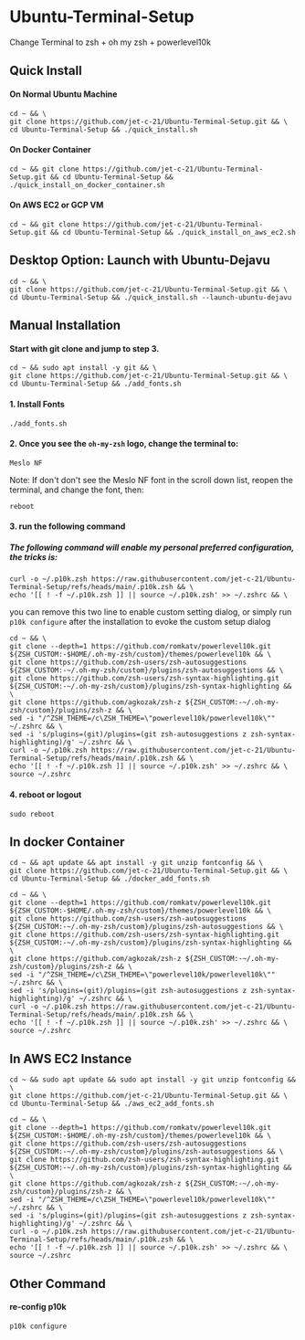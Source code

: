 # Ubuntu-Terminal-Setup

Change Terminal to zsh + oh my zsh + powerlevel10k

## Quick Install

#### On Normal Ubuntu Machine

```shell
cd ~ && \
git clone https://github.com/jet-c-21/Ubuntu-Terminal-Setup.git && \
cd Ubuntu-Terminal-Setup && ./quick_install.sh
```

#### On Docker Container

```shell
cd ~ && git clone https://github.com/jet-c-21/Ubuntu-Terminal-Setup.git && cd Ubuntu-Terminal-Setup && ./quick_install_on_docker_container.sh
```

#### On AWS EC2 or GCP VM

```shell
cd ~ && git clone https://github.com/jet-c-21/Ubuntu-Terminal-Setup.git && cd Ubuntu-Terminal-Setup && ./quick_install_on_aws_ec2.sh
```

## Desktop Option: Launch with Ubuntu-Dejavu
```shell
cd ~ && \
git clone https://github.com/jet-c-21/Ubuntu-Terminal-Setup.git && \
cd Ubuntu-Terminal-Setup && ./quick_install.sh --launch-ubuntu-dejavu
```

## Manual Installation

#### Start with git clone and jump to step 3.

```shell
cd ~ && sudo apt install -y git && \
git clone https://github.com/jet-c-21/Ubuntu-Terminal-Setup.git && \
cd Ubuntu-Terminal-Setup && ./add_fonts.sh 
```

#### 1. Install Fonts

```shell
./add_fonts.sh
```

#### 2. Once you see the ```oh-my-zsh``` logo, change the terminal to:

```shell
Meslo NF
```

Note: If don't don't see the Meslo NF font in the scroll down list, reopen the terminal, and change the font, then:

```
reboot
```

#### 3. run the following command

##### The following command will enable my personal preferred configuration, the tricks is:

```shell
curl -o ~/.p10k.zsh https://raw.githubusercontent.com/jet-c-21/Ubuntu-Terminal-Setup/refs/heads/main/.p10k.zsh && \
echo '[[ ! -f ~/.p10k.zsh ]] || source ~/.p10k.zsh' >> ~/.zshrc && \
```

you can remove this two line to enable custom setting dialog, or simply run `p10k configure` after the installation to
evoke the custom setup dialog

```shell
cd ~ && \
git clone --depth=1 https://github.com/romkatv/powerlevel10k.git ${ZSH_CUSTOM:-$HOME/.oh-my-zsh/custom}/themes/powerlevel10k && \
git clone https://github.com/zsh-users/zsh-autosuggestions ${ZSH_CUSTOM:-~/.oh-my-zsh/custom}/plugins/zsh-autosuggestions && \
git clone https://github.com/zsh-users/zsh-syntax-highlighting.git ${ZSH_CUSTOM:-~/.oh-my-zsh/custom}/plugins/zsh-syntax-highlighting && \
git clone https://github.com/agkozak/zsh-z ${ZSH_CUSTOM:-~/.oh-my-zsh/custom}/plugins/zsh-z && \
sed -i "/^ZSH_THEME=/c\ZSH_THEME=\"powerlevel10k/powerlevel10k\"" ~/.zshrc && \
sed -i 's/plugins=(git)/plugins=(git zsh-autosuggestions z zsh-syntax-highlighting)/g' ~/.zshrc && \
curl -o ~/.p10k.zsh https://raw.githubusercontent.com/jet-c-21/Ubuntu-Terminal-Setup/refs/heads/main/.p10k.zsh && \
echo '[[ ! -f ~/.p10k.zsh ]] || source ~/.p10k.zsh' >> ~/.zshrc && \
source ~/.zshrc
```

#### 4. reboot or logout

```shell
sudo reboot
```

## In docker Container

```shell
cd ~ && apt update && apt install -y git unzip fontconfig && \
git clone https://github.com/jet-c-21/Ubuntu-Terminal-Setup.git && \
cd Ubuntu-Terminal-Setup && ./docker_add_fonts.sh 
```

```shell
cd ~ && \
git clone --depth=1 https://github.com/romkatv/powerlevel10k.git ${ZSH_CUSTOM:-$HOME/.oh-my-zsh/custom}/themes/powerlevel10k && \
git clone https://github.com/zsh-users/zsh-autosuggestions ${ZSH_CUSTOM:-~/.oh-my-zsh/custom}/plugins/zsh-autosuggestions && \
git clone https://github.com/zsh-users/zsh-syntax-highlighting.git ${ZSH_CUSTOM:-~/.oh-my-zsh/custom}/plugins/zsh-syntax-highlighting && \
git clone https://github.com/agkozak/zsh-z ${ZSH_CUSTOM:-~/.oh-my-zsh/custom}/plugins/zsh-z && \
sed -i "/^ZSH_THEME=/c\ZSH_THEME=\"powerlevel10k/powerlevel10k\"" ~/.zshrc && \
sed -i 's/plugins=(git)/plugins=(git zsh-autosuggestions z zsh-syntax-highlighting)/g' ~/.zshrc && \
curl -o ~/.p10k.zsh https://raw.githubusercontent.com/jet-c-21/Ubuntu-Terminal-Setup/refs/heads/main/.p10k.zsh && \
echo '[[ ! -f ~/.p10k.zsh ]] || source ~/.p10k.zsh' >> ~/.zshrc && \
source ~/.zshrc
```

## In AWS EC2 Instance

```shell
cd ~ && sudo apt update && sudo apt install -y git unzip fontconfig && \
git clone https://github.com/jet-c-21/Ubuntu-Terminal-Setup.git && \
cd Ubuntu-Terminal-Setup && ./aws_ec2_add_fonts.sh
```

```shell
cd ~ && \
git clone --depth=1 https://github.com/romkatv/powerlevel10k.git ${ZSH_CUSTOM:-$HOME/.oh-my-zsh/custom}/themes/powerlevel10k && \
git clone https://github.com/zsh-users/zsh-autosuggestions ${ZSH_CUSTOM:-~/.oh-my-zsh/custom}/plugins/zsh-autosuggestions && \
git clone https://github.com/zsh-users/zsh-syntax-highlighting.git ${ZSH_CUSTOM:-~/.oh-my-zsh/custom}/plugins/zsh-syntax-highlighting && \
git clone https://github.com/agkozak/zsh-z ${ZSH_CUSTOM:-~/.oh-my-zsh/custom}/plugins/zsh-z && \
sed -i "/^ZSH_THEME=/c\ZSH_THEME=\"powerlevel10k/powerlevel10k\"" ~/.zshrc && \
sed -i 's/plugins=(git)/plugins=(git zsh-autosuggestions z zsh-syntax-highlighting)/g' ~/.zshrc && \
curl -o ~/.p10k.zsh https://raw.githubusercontent.com/jet-c-21/Ubuntu-Terminal-Setup/refs/heads/main/.p10k.zsh && \
echo '[[ ! -f ~/.p10k.zsh ]] || source ~/.p10k.zsh' >> ~/.zshrc && \
source ~/.zshrc
```

## Other Command

#### re-config p10k

```shell
p10k configure
```
